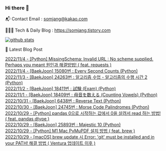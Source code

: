 ### Hi there 👋

📬  Contact Email : somjang@kakao.com

👨🏻‍💻  Tech & Daily Blog : https://somjang.tistory.com

[![github stats](https://github-readme-stats.vercel.app/api?username=SOMJANG&show_icons=true&hide_border=False)](https://somjang.tistory.com)

🤩 Latest Blog Post

[2022/11/4 - [Python] MissingSchema: Invalid URL : No scheme supplied. Perhaps you meant 원인과 해결방법! ( feat. requests )](https://somjang.tistory.com/entry/Python-MissingSchema-Invalid-URL-No-scheme-supplied-Perhaps-you-meant-%EC%9B%90%EC%9D%B8%EA%B3%BC-%ED%95%B4%EA%B2%B0%EB%B0%A9%EB%B2%95-feat-requests) <br>
[2022/11/4 - [BaekJoon] 15080번 : Every Second Counts (Python)](https://somjang.tistory.com/entry/BaekJoon-15080%EB%B2%88-Every-Second-Counts-Python) <br>
[2022/11/3 - [BaekJoon] 24263번 : 알고리즘 수업 - 알고리즘의 수행 시간 2 (Python)](https://somjang.tistory.com/entry/BaekJoon-24263%EB%B2%88-%EC%95%8C%EA%B3%A0%EB%A6%AC%EC%A6%98-%EC%88%98%EC%97%85-%EC%95%8C%EA%B3%A0%EB%A6%AC%EC%A6%98%EC%9D%98-%EC%88%98%ED%96%89-%EC%8B%9C%EA%B0%84-2-Python) <br>
[2022/11/2 - [BaekJoon] 18411번 : 試験 (Exam) (Python)](https://somjang.tistory.com/entry/BaekJoon-18411%EB%B2%88-%E8%A9%A6%E9%A8%93-Exam-Python) <br>
[2022/11/1 - [BaekJoon] 18409번 : 母音を数える (Counting Vowels) (Python)](https://somjang.tistory.com/entry/BaekJoon-18409%EB%B2%88-%E6%AF%8D%E9%9F%B3%E3%82%92%E6%95%B0%E3%81%88%E3%82%8B-Counting-Vowels-Python) <br>
[2022/10/31 - [BaekJoon] 6438번 : Reverse Text (Python)](https://somjang.tistory.com/entry/BaekJoon-6438%EB%B2%88-Reverse-Text-Python) <br>
[2022/10/30 - [BaekJoon] 24745번 : Morse Code Palindromes (Python)](https://somjang.tistory.com/entry/BaekJoon-24745%EB%B2%88-Morse-Code-Palindromes-Python) <br>
[2022/10/29 - [Python] pandas 0으로 시작하는 값에서 0을 살려서 read 하는 방법! ( feat. pandas dtype )](https://somjang.tistory.com/entry/Python-pandas-0%EC%9C%BC%EB%A1%9C-%EC%8B%9C%EC%9E%91%ED%95%98%EB%8A%94-%EA%B0%92%EC%97%90%EC%84%9C-0%EC%9D%84-%EC%82%B4%EB%A0%A4%EC%84%9C-read-%ED%95%98%EB%8A%94-%EB%B0%A9%EB%B2%95) <br>
[2022/10/29 - [BaekJoon] 25893번 : Majestic 10 (Python)](https://somjang.tistory.com/entry/BaekJoon-25893%EB%B2%88-Majestic-10-Python) <br>
[2022/10/29 - [Python] M1 Mac PyMuPDF 설치 방법 ( feat. brew )](https://somjang.tistory.com/entry/Python-M1-Mac-PyMuPDF-%EC%84%A4%EC%B9%98-%EB%B0%A9%EB%B2%95-feat-brew) <br>
[2022/10/29 - [macOS] brew update 시 Error: 'git' must be installed and in your PATH! 해결 방법 ( Ventura 업데이트 이후 )](https://somjang.tistory.com/entry/macOS-brew-update-%EC%8B%9C-Error-git-must-be-installed-and-in-your-PATH-%ED%95%B4%EA%B2%B0-%EB%B0%A9%EB%B2%95-Ventura-%EC%97%85%EB%8D%B0%EC%9D%B4%ED%8A%B8-%EC%9D%B4%ED%9B%84) <br>
